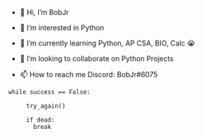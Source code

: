 - 👋 Hi, I’m BobJr

- 👀 I’m interested in
Python
- 🌱 I’m currently learning
Python, AP CSA, BIO, Calc 😭
- 💞️ I’m looking to collaborate on 
Python Projects
- 📫 How to reach me 
Discord: BobJr#6075

```
while success == False:

     try_again()
     
     if dead:
       break
```

